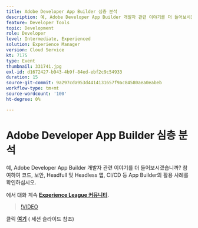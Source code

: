 ```yaml
---
title: Adobe Developer App Builder 심층 분석
description: 예, Adobe Developer App Builder 개발자 관련 이야기를 더 들어보시겠습니까? 참여하여 코드, 보안, Headfull 및 Headless 앱, CI/CD 등 Adobe Developer App Builder의 활용 사례를 확인하십시오. 이 세션은 Adobe Developers Live 컨텐츠 이벤트의 일부로 전달되었습니다.
feature: Developer Tools
topic: Development
role: Developer
level: Intermediate, Experienced
solution: Experience Manager
version: Cloud Service
kt: 7175
type: Event
thumbnail: 331741.jpg
exl-id: d1672427-b943-4b9f-84ed-ebf2c9c54933
duration: 15
source-git-commit: 9a297cda953d4414131657f9ac84580aea0eabeb
workflow-type: tm+mt
source-wordcount: '100'
ht-degree: 0%

---
```


# Adobe Developer App Builder 심층 분석

예, Adobe Developer App Builder 개발자 관련 이야기를 더 들어보시겠습니까? 참여하여 코드, 보안, Headfull 및 Headless 앱, CI/CD 등 App Builder의 활용 사례를 확인하십시오.

에서 대화 계속 **[Experience League 커뮤니티](https://adobe.ly/36Yd3v6)**.

>[!VIDEO](https://video.tv.adobe.com/v/331741/?quality=12&learn=on&hidetitle=true)

클릭 **[여기](/help/adobe-developers-live/assets/app-builder.pdf)** ( 세션 슬라이드 참조)
